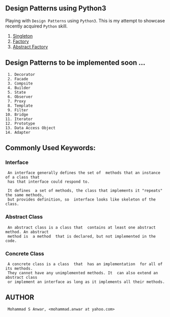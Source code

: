 ## Design Patterns using Python3

Playing with `Design Patterns` using `Python3`. This is my attempt to showcase recently acquired `Python` skill.

1. [Singleton](https://github.com/manwar/design-patterns-using-python/tree/master/01-singleton/README.md)
2. [Factory](https://github.com/manwar/design-patterns-using-python/tree/master/02-factory/README.md)
2. [Abstract Factory](https://github.com/manwar/design-patterns-using-python/tree/master/03-abstract-factory/README.md)

## Design Patterns to be implemented soon ...

     1. Decorator
     2. Facade
     3. Compsite
     4. Builder
     5. State
     6. Observer
     7. Proxy
     8. Template
     9. Filter
    10. Bridge
    11. Iterator
    12. Prototype
    13. Data Access Object
    14. Adapter

## Commonly Used Keywords:
### Interface
     An interface generally defines the set of  methods that an instance of a class that
     has that interface could respond to.

     It defines  a set of methods, the class that implements it "repeats" the same methods,
     but provides definition, so  interface looks like skeleton of the class.

### Abstract Class
     An abstract class is a class that  contains at least one abstract method. An abstract
     method is  a method  that is declared, but not implemented in the code.

### Concrete Class
     A concrete class is a class  that  has an implementation  for all of its methods.
     They cannot have any unimplemented methods. It  can also extend an abstract class
     or implement an interface as long as it implements all their methods.

## AUTHOR
     Mohammad S Anwar, <mohammad.anwar at yahoo.com>
